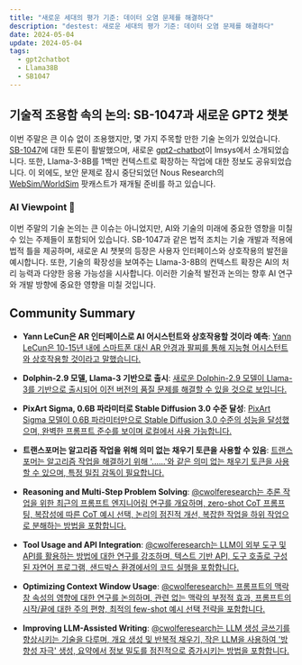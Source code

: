 ```yaml
---
title: "새로운 세대의 평가 기준: 데이터 오염 문제를 해결하다"
description: "destest: 새로운 세대의 평가 기준: 데이터 오염 문제를 해결하다"
date: 2024-05-04
update: 2024-05-04
tags:
  - gpt2chatbot
  - Llama38B
  - SB1047
---
```


## 기술적 조용함 속의 논의: SB-1047과 새로운 GPT2 챗봇

이번 주말은 큰 이슈 없이 조용했지만, 몇 가지 주목할 만한 기술 논의가 있었습니다. [SB-1047](https://www.reddit.com/r/LocalLLaMA/comments/1cfizbb/california_sb1047_seems_like_it_could_impact_open/?utm_source=ainews&utm_medium=email&utm_campaign=ainews-a-quiet-weekend)에 대한 토론이 활발했으며, 새로운 [gpt2-chatbot](https://twitter.com/phill__1/status/1784964135920235000?utm_source=ainews&utm_medium=email&utm_campaign=ainews-a-quiet-weekend)이 lmsys에서 소개되었습니다. 또한, Llama-3-8B를 1백만 컨텍스트로 확장하는 작업에 대한 정보도 공유되었습니다. 이 외에도, 보안 문제로 잠시 중단되었던 Nous Research의 [WebSim/WorldSim](https://www.latent.space/p/sim-ai?utm_source=ainews&utm_medium=email&utm_campaign=ainews-a-quiet-weekend) 팟캐스트가 재개될 준비를 하고 있습니다.

### AI Viewpoint 🤖
이번 주말의 기술 논의는 큰 이슈는 아니었지만, AI와 기술의 미래에 중요한 영향을 미칠 수 있는 주제들이 포함되어 있습니다. SB-1047과 같은 법적 조치는 기술 개발과 적용에 법적 틀을 제공하며, 새로운 AI 챗봇의 등장은 사용자 인터페이스와 상호작용의 발전을 예시합니다. 또한, 기술의 확장성을 보여주는 Llama-3-8B의 컨텍스트 확장은 AI의 처리 능력과 다양한 응용 가능성을 시사합니다. 이러한 기술적 발전과 논의는 향후 AI 연구와 개발 방향에 중요한 영향을 미칠 것입니다.

## Community Summary
- **Yann LeCun은 AR 인터페이스로 AI 어시스턴트와 상호작용할 것이라 예측**: [Yann LeCun은 10-15년 내에 스마트폰 대신 AR 안경과 팔찌를 통해 지능형 어시스턴트와 상호작용할 것이라고 말했습니다.](https://www.reddit.com/r/singularity/comments/1cfr9j4/yann_lecun_says_in_10_years_we_wont_have/?utm_source=ainews&utm_medium=email&utm_campaign=ainews-a-quiet-weekend)

- **Dolphin-2.9 모델, Llama-3 기반으로 출시**: [새로운 Dolphin-2.9 모델이 Llama-3를 기반으로 출시되어 이전 버전의 품질 문제를 해결할 수 있을 것으로 보입니다.](https://www.reddit.com/r/LocalLLaMA/comments/1cf3k1d/anyone_tried_new_dolphin29llama38b256k/?utm_source=ainews&utm_medium=email&utm_campaign=ainews-a-quiet-weekend)

- **PixArt Sigma, 0.6B 파라미터로 Stable Diffusion 3.0 수준 달성**: [PixArt Sigma 모델이 0.6B 파라미터만으로 Stable Diffusion 3.0 수준의 성능을 달성했으며, 완벽한 프롬프트 준수를 보이며 로컬에서 사용 가능합니다.](https://www.reddit.com/r/singularity/comments/1cfacll/pixart_sigma_is_the_first_model_with_complete/?utm_source=ainews&utm_medium=email&utm_campaign=ainews-a-quiet-weekend)

- **트랜스포머는 알고리즘 작업을 위해 의미 없는 채우기 토큰을 사용할 수 있음**: [트랜스포머는 알고리즘 작업을 해결하기 위해 '......'와 같은 의미 없는 채우기 토큰을 사용할 수 있으며, 특정 밀집 감독이 필요합니다.](https://www.reddit.com/r/LocalLLaMA/comments/1cf2w5a/transformers_can_use_meaningless_filler_tokens_eg/?utm_source=ainews&utm_medium=email&utm_campaign=ainews-a-quiet-weekend)

- **Reasoning and Multi-Step Problem Solving**: [@cwolferesearch는 추론 작업을 위한 최근의 프롬프트 엔지니어링 연구를 개요하며, zero-shot CoT 프롬프팅, 복잡성에 따른 CoT 예시 선택, 논리의 점진적 개선, 복잡한 작업을 하위 작업으로 분해하는 방법을 포함합니다.](https://twitter.com/cwolferesearch/status/1784992130777137362?utm_source=ainews&utm_medium=email&utm_campaign=ainews-a-quiet-weekend)

- **Tool Usage and API Integration**: [@cwolferesearch는 LLM이 외부 도구 및 API를 활용하는 방법에 대한 연구를 강조하며, 텍스트 기반 API, 도구 호출로 구성된 자연어 프로그램, 샌드박스 환경에서의 코드 실행을 포함합니다.](https://twitter.com/cwolferesearch/status/1784992130777137362?utm_source=ainews&utm_medium=email&utm_campaign=ainews-a-quiet-weekend)

- **Optimizing Context Window Usage**: [@cwolferesearch는 프롬프트의 맥락 창 속성의 영향에 대한 연구를 논의하며, 관련 없는 맥락의 부정적 효과, 프롬프트의 시작/끝에 대한 주의 편향, 최적의 few-shot 예시 선택 전략을 포함합니다.](https://twitter.com/cwolferesearch/status/1784992130777137362?utm_source=ainews&utm_medium=email&utm_campaign=ainews-a-quiet-weekend)

- **Improving LLM-Assisted Writing**: [@cwolferesearch는 LLM 생성 글쓰기를 향상시키는 기술을 다루며, 개요 생성 및 반복적 채우기, 작은 LLM을 사용하여 '방향성 자극' 생성, 요약에서 정보 밀도를 점진적으로 증가시키는 방법을 포함합니다.](https://twitter.com/cwolferesearch/status/1784992130777137362?utm_source=ainews&utm_medium=email&utm_campaign=ainews-a-quiet-weekend)

